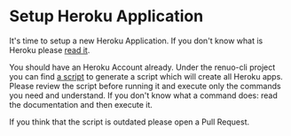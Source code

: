# Setup Heroku Application

It's time to setup a new Heroku Application.
If you don't know what is Heroku please [read it](https://www.heroku.com/platform).

You should have an Heroku Account already. Under the renuo-cli project you can find [a script](https://github.com/renuo/renuo-cli/blob/develop/lib/renuo/cli/app/create_heroku_app)
to generate a script which will create all Heroku apps.
Please review the script before running it and execute only the commands you need and understand.
If you don't know what a command does: read the documentation and then execute it.

If you think that the script is outdated please open a Pull Request.
